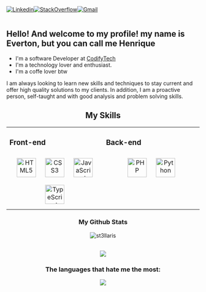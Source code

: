 <div align="center" style="display:flex;">
  
[![Linkedin](https://img.shields.io/badge/LinkedIn-blue?style=for-the-badge&logo=Linkedin)](https://www.linkedin.com/in/everton-henrique-085739251/)
  
[![StackOverflow](https://img.shields.io/badge/Stackoverflow-lightgrey?style=for-the-badge&logo=stack-overflow)](https://pt.stackoverflow.com/users/293916/everton)

[![Gmail](https://img.shields.io/badge/-Gmail-c14438?style=for-the-badge&logo=Gmail&logoColor=white&link=mailto:everton.henriqueer@gmail.com)](mailto:everton.henriqueer@gmail.com)  
</div>


## Hello! And welcome to my profile! my name is Everton, but you can call me Henrique

<!--![gif to animate people who visit my profile](https://media2.giphy.com/media/cXblnKXr2BQOaYnTni/giphy.gif?cid=ecf05e47qc3wqiwi0pdbksa2to45nii92pprl9z2ab8f0c2l&rid=giphy.gif&ct=g)-->

- I'm a software Developer at <a target="_blank" href="https://codifytech.com.br/">CodifyTech</a>
- I'm a technology lover and enthusiast.
- I'm a coffe lover btw

I am always looking to learn new skills and techniques to stay current and offer high quality solutions to my clients. In addition, I am a proactive person, self-taught and with good analysis and problem solving skills.

<div align="center">
<h2>
  My Skills
</h2>
  
</div>
<table align="center">
  <tr>
    <td valign="top" width="33%">



### Front-end  
<div align="center">  
<img style="margin: 10px" src="https://profilinator.rishav.dev/skills-assets/html5-original-wordmark.svg" alt="HTML5" height="50" />  
<img style="margin: 10px" src="https://profilinator.rishav.dev/skills-assets/css3-original-wordmark.svg" alt="CSS3" height="50" />  
<img style="margin: 10px" src="https://profilinator.rishav.dev/skills-assets/javascript-original.svg" alt="JavaScript" height="50" />  
<img style="margin: 10px" src="https://profilinator.rishav.dev/skills-assets/typescript-original.svg" alt="TypeScript" height="50" />  
<!-- <img style="margin: 10px" src="https://profilinator.rishav.dev/skills-assets/vue-js-original.svg" alt="VueJs" height="50" />   -->
</div>

</td><td valign="top" width="33%">


### Back-end  
<div align="center">
<img style="margin: 10px" src="https://profilinator.rishav.dev/skills-assets/php-original.svg" alt="PHP" height="50" />  
<img style="margin: 10px" src="https://profilinator.rishav.dev/skills-assets/python-original.svg" alt="Python" height="50" />  
<!-- <img style="margin: 10px" src="https://profilinator.rishav.dev/skills-assets/laravel-wordmark.svg" alt="Python" height="50" />   -->
</div>
</tr>
</table>  


<div align="center">
  <h3>
    My Github Stats
  </h3>
</div>


<p align="center">
  <img style="display: inline;" align="center" src="https://github-readme-streak-stats.herokuapp.com/?user=heyeverton&theme=transparent" alt="st3llaris" />
  <br/><br/>
</p>
<!-- You can have more details about me and my portfolio <a target="_blank" href="https://portfolio-everton-v1.vercel.app/">here</a> -->


<div align="center">
  <img src="https://github-readme-stats.vercel.app/api?username=heyeverton&show_icons=true&theme=transparent"/>
</div>

<div align="center">
  <h3>
    The languages that hate me the most:
    
  </h3>
</div>
<div align="center">
<img src="https://github-readme-stats.vercel.app/api/top-langs/?username=heyeverton&layout=compact&theme=transparent"/> 

</div>

